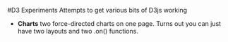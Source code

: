#D3 Experiments
Attempts to get various bits of D3js working 

* __Charts__ two force-directed charts on one page. Turns out you can just have two layouts and two .on() functions.
